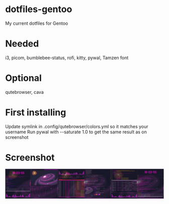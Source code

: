 # dotfiles-gentoo
My current dotfiles for Gentoo

# Needed
i3, picom, bumblebee-status, rofi, kitty, pywal, Tamzen font

# Optional
qutebrowser, cava

# First installing
Update symlink in .config/qutebrowser/colors.yml so it matches your username
Run pywal with --saturate 1.0 to get the same result as on screenshot

# Screenshot
![Alt text](/screenshots/screenshot1.png?raw=true)

